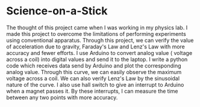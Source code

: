 # Science-on-a-Stick
The thought of this project came when I was working in my physics lab. I made this project to overcome the limitations of performing experiments using conventional apparatus. Through this project, we can verify the value of acceleration due to gravity, Faraday's  Law and Lenz's Law with more accuracy and fewer efforts.  I use Arduino to convert analog value ( voltage across a coil) into digital values and send it to the laptop. I write a python code which receives data send by Arduino and plot the corresponding analog value. Through this curve, we can easily observe the maximum voltage across a coil. We can also verify Lenz's Law by the sinusoidal nature of the curve. I also use hall switch to give an interrupt to Arduino when a magnet passes it. By these interrupts, I can measure the time between any two points with more accuracy.
